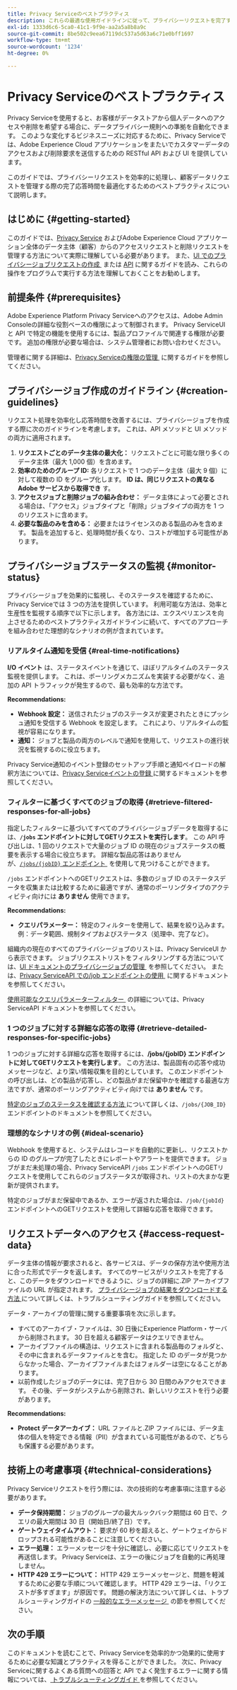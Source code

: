 ```yaml
---
title: Privacy Serviceのベストプラクティス
description: これらの最適な使用ガイドラインに従って、プライバシーリクエストを完了する際に組織に発生する処理時間とコストを削減する方法を説明します。
exl-id: 1333d6c6-5ca0-41c1-9f9e-aa2a5a8b8a9c
source-git-commit: 8be502c9eea67119dc537a5d63a6c71e0bff1697
workflow-type: tm+mt
source-wordcount: '1234'
ht-degree: 0%

---
```


# Privacy Serviceのベストプラクティス

Privacy Serviceを使用すると、お客様がデータストアから個人データへのアクセスや削除を希望する場合に、データプライバシー規則への準拠を自動化できます。 このような変化するビジネスニーズに対応するために、Privacy Serviceでは、Adobe Experience Cloud アプリケーションをまたいでカスタマーデータのアクセスおよび削除要求を送信するための RESTful API および UI を提供しています。

このガイドでは、プライバシーリクエストを効率的に処理し、顧客データリクエストを管理する際の完了応答時間を最適化するためのベストプラクティスについて説明します。

## はじめに {#getting-started}

このガイドでは、[Privacy Service](./home.md) およびAdobe Experience Cloud アプリケーション全体のデータ主体（顧客）からのアクセスリクエストと削除リクエストを管理する方法について実際に理解している必要があります。 また、[UI でのプライバシージョブリクエストの作成 &#x200B;](./ui/user-guide.md#create-a-new-privacy-job-request) または [API](./api/overview.md) に関するガイドを読み、これらの操作をプログラムで実行する方法を理解しておくことをお勧めします。

## 前提条件 {#prerequisites}

Adobe Experience Platform Privacy Serviceへのアクセスは、Adobe Admin Consoleの詳細な役割ベースの権限によって制御されます。 Privacy ServiceUI と API で特定の機能を使用するには、製品プロファイルで関連する権限が必要です。 追加の権限が必要な場合は、システム管理者にお問い合わせください。

管理者に関する詳細は、[Privacy Serviceの権限の管理 &#x200B;](./permissions.md) に関するガイドを参照してください。

## プライバシージョブ作成のガイドライン {#creation-guidelines}

リクエスト処理を効率化し応答時間を改善するには、プライバシージョブを作成する際に次のガイドラインを考慮します。 これは、API メソッドと UI メソッドの両方に適用されます。

1. **リクエストごとのデータ主体の最大化：** リクエストごとに可能な限り多くのデータ主体（最大 1,000 個）を含めます。
2. **効率のためのグループ ID:** 各リクエストで 1 つのデータ主体（最大 9 個）に対して複数の ID をグループ化します。 **ID は、同じリクエストの異なるAdobe サービスから取得でき** す。
3. **アクセスジョブと削除ジョブの組み合わせ：** データ主体によって必要とされる場合は、「アクセス」ジョブタイプと「削除」ジョブタイプの両方を 1 つのリクエストに含めます。
4. **必要な製品のみを含める：** 必要またはライセンスのある製品のみを含めます。 製品を追加すると、処理時間が長くなり、コストが増加する可能性があります。

## プライバシージョブステータスの監視 {#monitor-status}

プライバシージョブを効果的に監視し、そのステータスを確認するために、Privacy Serviceでは 3 つの方法を提供しています。 利用可能な方法は、効率と生産性を監視する順序で以下に示します。 各方法には、エクスペリエンスを向上させるためのベストプラクティスガイドラインに続いて、すべてのアプローチを組み合わせた理想的なシナリオの例が含まれています。

### リアルタイム通知を受信 {#real-time-notifications}

**I/O イベント** は、ステータスイベントを通じて、ほぼリアルタイムのステータス監視を提供します。 これは、ポーリングメカニズムを実装する必要がなく、追加の API トラフィックが発生するので、最も効率的な方法です。

**Recommendations:**

- **Webhook 設定：** 送信されたジョブのステータスが変更されたときにプッシュ通知を受信する Webhook を設定します。 これにより、リアルタイムの監視が容易になります。
- **通知：** ジョブと製品の両方のレベルで通知を使用して、リクエストの進行状況を監視するのに役立ちます。

Privacy Service通知のイベント登録のセットアップ手順と通知ペイロードの解釈方法については、[Privacy Serviceイベントの登録 &#x200B;](./privacy-events.md) に関するドキュメントを参照してください。

### フィルターに基づくすべてのジョブの取得 {#retrieve-filtered-responses-for-all-jobs}

指定したフィルターに基づいてすべてのプライバシージョブデータを取得するには、**`/jobs` エンドポイントに対してGETリクエストを実行します**。 この API 呼び出しは、1 回のリクエストで大量のジョブ ID の現在のジョブステータスの概要を表示する場合に役立ちます。 詳細な製品応答はありませんが、[`/jobs/{jobID}` エンドポイント &#x200B;](#retrieve-detailed-responses-for-specific-jobs) を使用して見つけることができます。

`/jobs` エンドポイントへのGETリクエストは、多数のジョブ ID のステータスデータを収集または比較するために最適ですが、通常のポーリングタイプのアクティビティ向けには **ありません** 使用できます。

**Recommendations:**

- **クエリパラメーター：** 特定のフィルターを使用して、結果を絞り込みます。例：データ範囲、規制タイプおよびステータス（処理中、完了など）。

組織内の現在のすべてのプライバシージョブのリストは、Privacy ServiceUI から表示できます。 ジョブリクエストリストをフィルタリングする方法については、[UI ドキュメントのプライバシージョブの管理 &#x200B;](./ui/user-guide.md#job-requests) を参照してください。 または、[Privacy ServiceAPI での/job エンドポイントの使用 &#x200B;](./api/privacy-jobs.md) に関するドキュメントを参照してください。

[&#x200B; 使用可能なクエリパラメーターフィルター &#x200B;](https://developer.adobe.com/experience-platform-apis/references/privacy-service/#tag/Privacy-jobs/operation/listPrivacyJobs) の詳細については、Privacy ServiceAPI ドキュメントを参照してください。

### 1 つのジョブに対する詳細な応答の取得 {#retrieve-detailed-responses-for-specific-jobs}

1 つのジョブに対する詳細な応答を取得するには、**/jobs/{jobID} エンドポイントに対してGETリクエストを実行します**。 この方法は、製品固有の応答や成功メッセージなど、より深い情報収集を目的としています。 このエンドポイントの呼び出しは、どの製品が応答し、どの製品がまだ保留中かを確認する最適な方法ですが、通常のポーリングアクティビティ向けでは **ありません** です。

[&#x200B; 特定のジョブのステータスを確認する方法 &#x200B;](./api/privacy-jobs.md#check-status) について詳しくは、`/jobs/{JOB_ID}` エンドポイントのドキュメントを参照してください。

### 理想的なシナリオの例 {#ideal-scenario}

Webhook を使用すると、システムはレコードを自動的に更新し、リクエストからの ID のグループが完了したときにレポートやアラートを提供できます。 ジョブがまだ未処理の場合、Privacy ServiceAPI `/jobs` エンドポイントへのGETリクエストを使用してこれらのジョブステータスが取得され、リストの大まかな更新が提供されます。

特定のジョブがまだ保留中であるか、エラーが返された場合は、`/job/{jobId}` エンドポイントへのGETリクエストを使用して詳細な応答を取得できます。

## リクエストデータへのアクセス {#access-request-data}

データ主体の情報が要求されると、各サービスは、データの保存方法や使用方法に合った形式でデータを返します。 すべてのサービスがリクエストを完了すると、このデータをダウンロードできるように、ジョブの詳細に.ZIP アーカイブファイルの URL が指定されます。 [&#x200B; プライバシージョブの結果をダウンロードする方法 &#x200B;](https://experienceleague.adobe.com/docs/experience-platform/privacy/troubleshooting-guide.html?lang=ja#how-do-i-download-the-results-of-my-completed-privacy-jobs%3F) について詳しくは、トラブルシューティングガイドを参照してください。

データ・アーカイブの管理に関する重要事項を次に示します。

- すべてのアーカイブ・ファイルは、30 日後にExperience Platform・サーバから削除されます。 30 日を超える顧客データはクエリできません。
- アーカイブファイルの構造は、リクエストに含まれる製品毎のフォルダと、その中に含まれるデータファイルとを含む。 指定した ID のデータが見つからなかった場合、アーカイブファイルまたはフォルダーは空になることがあります。
- 以前作成したジョブのデータには、完了日から 30 日間のみアクセスできます。 その後、データがシステムから削除され、新しいリクエストを行う必要があります。

**Recommendations:**

- **Protect データアーカイブ：** URL ファイルと.ZIP ファイルには、データ主体の個人を特定できる情報（PII）が含まれている可能性があるので、どちらも保護する必要があります。

## 技術上の考慮事項 {#technical-considerations}

Privacy Serviceリクエストを行う際には、次の技術的な考慮事項に注意する必要があります。

- **データ保持期間：** ジョブのグループの最大ルックバック期間は 60 日で、クエリの最大期間は 30 日（開始日/終了日）です。
- **ゲートウェイタイムアウト：** 要求が 60 秒を超えると、ゲートウェイからドロップされる可能性があることに注意してください。
- **エラー処理：** エラーメッセージを十分に確認し、必要に応じてリクエストを再送信します。 Privacy Serviceは、エラーの後にジョブを自動的に再処理しません。
- **HTTP 429 エラーについて：** HTTP 429 エラーメッセージと、問題を軽減するために必要な手順について確認します。 HTTP 429 エラーは、「リクエストが多すぎます」が原因です。 問題の解決方法について詳しくは、トラブルシューティングガイドの [&#x200B; 一般的なエラーメッセージ &#x200B;](./troubleshooting-guide.md#common-error-messages) の節を参照してください。

## 次の手順

このドキュメントを読むことで、Privacy Serviceを効率的かつ効果的に使用するために必要な知識とプラクティスを得ることができました。 次に、Privacy Serviceに関するよくある質問への回答と API でよく発生するエラーに関する情報については、[&#x200B; トラブルシューティングガイド &#x200B;](./troubleshooting-guide.md) を参照してください。
